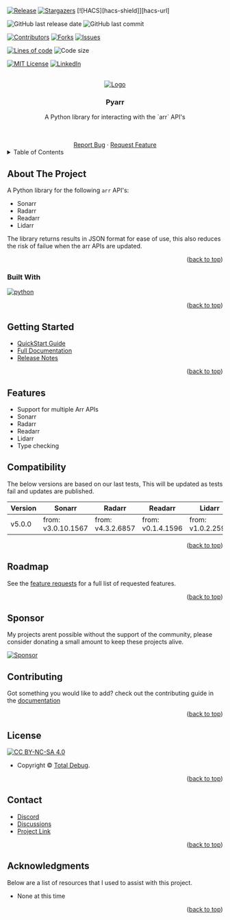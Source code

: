 <a name="readme-top"></a>

[![Release][release-shield]][release-url]
[![Stargazers][stars-shield]][stars-url]
[![HACS][hacs-shield]][hacs-url]

![GitHub last release date][gh-last-release-date]
![GitHub last commit][gh-last-commit]

[![Contributors][contributors-shield]][contributors-url]
[![Forks][forks-shield]][forks-url]
[![Issues][issues-shield]][issues-url]

[![Lines of code][lines]][lines-url]
![Code size][code-size]

[![MIT License][license-shield]][license-url]
[![LinkedIn][linkedin-shield]][linkedin-url]

<!-- PROJECT LOGO -->
<br />
<div align="center">
  <a href="https://github.com/totaldebug/pyarr">
    <img src=".github/img/pyarr.png" alt="Logo">
  </a>

  <h3 align="center">Pyarr</h3>

  <p align="center">
    A Python library for interacting with the `arr` API's
  </p>
    <br />
    <br />
    <a href="https://github.com/totaldebug/pyarr/issues/new?assignees=&labels=type%2Fbug&template=bug_report.yml">Report Bug</a>
    ·
    <a href="https://github.com/totaldebug/pyarr/issues/new?assignees=&labels=type%2Ffeature&template=feature_request.yml">Request Feature</a>

</div>



<!-- TABLE OF CONTENTS -->
<details>
  <summary>Table of Contents</summary>
  <ol>
    <li>
      <a href="#about-the-project">About The Project</a>
      <ul>
        <li><a href="#built-with">Built With</a></li>
      </ul>
    </li>
    <li><a href="#getting-started">Getting Started</a></li>
    <li><a href="#features">Features</a></li>
    <li><a href="#compatibility">Compatibility</a></li>
    <li><a href="#roadmap">Roadmap</a></li>
    <li><a href="#sponsor">Sponsor</a></li>
    <li><a href="#contributing">Contributing</a></li>
    <li><a href="#license">License</a></li>
    <li><a href="#contact">Contact</a></li>
    <li><a href="#acknowledgments">Acknowledgments</a></li>
  </ol>
</details>



<!-- ABOUT THE PROJECT -->
## About The Project

A Python library for the following `arr` API's:

* Sonarr
* Radarr
* Readarr
* Lidarr

The library returns results in JSON format for ease of use, this also reduces the risk of failue when the arr APIs are updated.

<p align="right">(<a href="#readme-top">back to top</a>)</p>


### Built With

[![python][python]][python-url]

<p align="right">(<a href="#readme-top">back to top</a>)</p>

<!-- GETTING STARTED -->
## Getting Started

* [QuickStart Guide](https://docs.totaldebug.uk/pyarr/overview/quickstart.html)
* [Full Documentation](https://docs.totaldebug.uk/pyarr)
* [Release Notes](https://github.com/totaldebug/pyarr/releases)

<p align="right">(<a href="#readme-top">back to top</a>)</p>

## Features

* Support for multiple Arr APIs
 * Sonarr
 * Radarr
 * Readarr
 * Lidarr
* Type checking

## Compatibility

The below versions are based on our last tests, This will be updated as tests fail and updates are published.

| Version | Sonarr | Radarr | Readarr | Lidarr |
| ------- | ------ | ------ | ------- | ------ |
| v5.0.0 | from: v3.0.10.1567 | from: v4.3.2.6857 | from: v0.1.4.1596 | from: v1.0.2.2592 |



<p align="right">(<a href="#readme-top">back to top</a>)</p>

<!-- ROADMAP -->
## Roadmap

See the [feature requests](https://github.com/totaldebug/pyarr/labels/type%2Ffeature) for a full list of requested features.

<p align="right">(<a href="#readme-top">back to top</a>)</p>

## Sponsor

My projects arent possible without the support of the community, please consider donating a small amount to keep these projects alive.

[![Sponsor][Sponsor]][Sponsor-url]

<!-- CONTRIBUTING -->
## Contributing

Got something you would like to add? check out the contributing guide in the [documentation](https://docs.totaldebug.uk/pyarr/contributing.html)

<p align="right">(<a href="#readme-top">back to top</a>)</p>


<!-- LICENSE -->
## License

[![CC BY-NC-SA 4.0][license-shield]][license-url]

* Copyright © [Total Debug](https://totaldebug.uk).

<p align="right">(<a href="#readme-top">back to top</a>)</p>


<!-- CONTACT -->
## Contact

* [Discord](https://discord.gg/6fmekudc8Q)
* [Discussions](https://github.com/totaldebug/pyarr/discussions)
* [Project Link](https://github.com/totaldebug/pyarr)

<p align="right">(<a href="#readme-top">back to top</a>)</p>

<!-- ACKNOWLEDGMENTS -->
## Acknowledgments

Below are a list of resources that I used to assist with this project.

* None at this time

<p align="right">(<a href="#readme-top">back to top</a>)</p>


<!-- MARKDOWN LINKS & IMAGES -->
<!-- https://www.markdownguide.org/basic-syntax/#reference-style-links -->
[release-shield]: https://img.shields.io/github/v/release/totaldebug/pyarr?color=ff7034&label=Release&sort=semver&style=flat-square
[release-url]: https://github.com/totaldebug/pyarr/releases
[contributors-shield]: https://img.shields.io/github/contributors/totaldebug/pyarr.svg?style=flat-square
[contributors-url]: https://github.com/totaldebug/pyarr/graphs/contributors
[forks-shield]: https://img.shields.io/github/forks/totaldebug/pyarr.svg?style=flat-square
[forks-url]: https://github.com/totaldebug/pyarr/network/members
[stars-shield]: https://img.shields.io/github/stars/totaldebug/pyarr.svg?style=flat-square
[stars-url]: https://github.com/totaldebug/pyarr/stargazers
[issues-shield]: https://img.shields.io/github/issues/totaldebug/pyarr.svg?style=flat-square
[issues-url]: https://github.com/totaldebug/pyarr/issues
[license-shield]: https://img.shields.io/badge/License-CC%20BY--NC--SA%204.0-orange.svg?style=flat-square
[license-url]: https://creativecommons.org/licenses/by-nc-sa/4.0/
[linkedin-shield]: https://img.shields.io/badge/-LinkedIn-black.svg?style=flat-square&logo=linkedin&colorB=555
[linkedin-url]: https://linkedin.com/in/marksie1988

[gh-last-release-date]: https://img.shields.io/github/release-date/totaldebug/pyarr?style=flat-square&label=Last%20Release%20Date&logo=github&logoColor=white
[gh-last-commit]: https://img.shields.io/github/last-commit/totaldebug/pyarr.svg?style=flat-square&logo=github&label=Last%20Commit&logoColor=white

[lines]: https://img.shields.io/tokei/lines/github/totaldebug/pyarr?style=flat-square
[lines-url]: https://github.com/totaldebug/pyarr
[code-size]: https://img.shields.io/github/languages/code-size/totaldebug/pyarr?style=flat-square


[Sponsor]: https://img.shields.io/badge/sponsor-000?style=flat-square&logo=githubsponsors&logoColor=red
[Sponsor-url]: https://github.com/sponsors/marksie1988

[python]: https://img.shields.io/badge/Python-blue?style=flat-square&logo=Python&logoColor=white
[python-url]: https://www.python.org/
